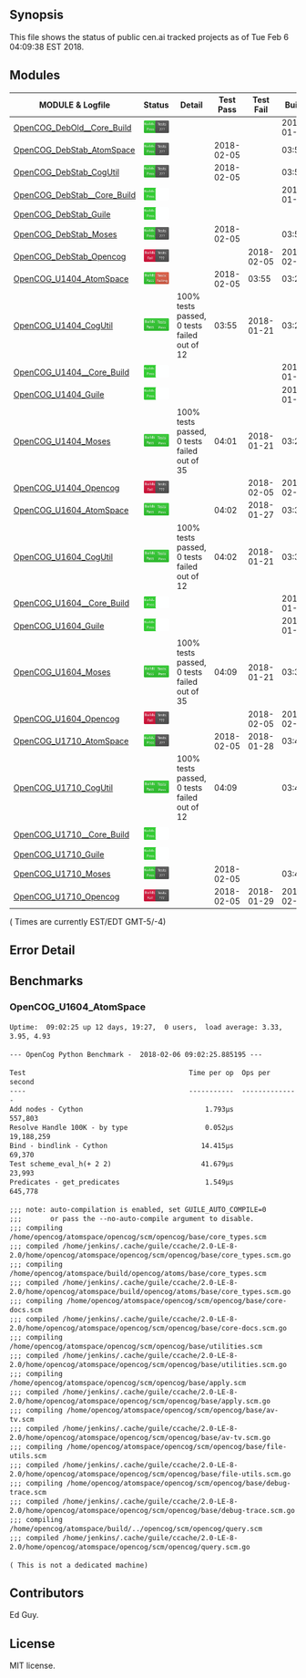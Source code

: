 
## Synopsis

This file shows the status of public cen.ai tracked projects as of Tue Feb  6 04:09:38 EST 2018.

## Modules 

| MODULE & Logfile | Status | Detail | Test Pass | Test Fail| Build | Attempt|
| --- | --- | --- | --- | ---  | --- | --- | 
| [OpenCOG_DebOld__Core_Build](jobs/OpenCOG_DebOld__Core_Build.log) | ![Status](/images/BUILDPASS.svg) |  |  |  | 2018-01-15  | 2018-01-15 |
| [OpenCOG_DebStab_AtomSpace](jobs/OpenCOG_DebStab_AtomSpace.log) | ![Status](/images/BUILDPASS.svg) |  | 2018-02-05 |  | 03:51  | 03:51 |
| [OpenCOG_DebStab_CogUtil](jobs/OpenCOG_DebStab_CogUtil.log) | ![Status](/images/BUILDPASS.svg) |  | 2018-02-05 |  | 03:50  | 03:50 |
| [OpenCOG_DebStab__Core_Build](jobs/OpenCOG_DebStab__Core_Build.log) | ![Status](/images/BUILDPASSNOTEST.svg) |  |  |  | 2018-01-16  | 2018-02-05 |
| [OpenCOG_DebStab_Guile](jobs/OpenCOG_DebStab_Guile.log) | ![Status](/images/BUILDPASSNOTEST.svg) |  |  |  |   | 03:50 |
| [OpenCOG_DebStab_Moses](jobs/OpenCOG_DebStab_Moses.log) | ![Status](/images/BUILDPASS.svg) |  | 2018-02-05 |  | 03:54  | 03:54 |
| [OpenCOG_DebStab_Opencog](jobs/OpenCOG_DebStab_Opencog.log) | ![Status](/images/BUILDFAIL.svg) |  |  | 2018-02-05 | 2018-02-05  | 03:55 |
| [OpenCOG_U1404_AtomSpace](jobs/OpenCOG_U1404_AtomSpace.log) | ![Status](/images/TESTFAIL.svg) |  | 2018-02-05 | 03:55 | 03:27  | 03:55 |
| [OpenCOG_U1404_CogUtil](jobs/OpenCOG_U1404_CogUtil.log) | ![Status](/images/TESTPASS.svg) | 100% tests passed, 0 tests failed out of 12 | 03:55 | 2018-01-21 | 03:26  | 03:55 |
| [OpenCOG_U1404__Core_Build](jobs/OpenCOG_U1404__Core_Build.log) | ![Status](/images/BUILDPASSNOTEST.svg) |  |  |  | 2018-01-22  | 2018-02-05 |
| [OpenCOG_U1404_Guile](jobs/OpenCOG_U1404_Guile.log) | ![Status](/images/BUILDPASSNOTEST.svg) |  |  |  | 2018-01-22  | 03:26 |
| [OpenCOG_U1404_Moses](jobs/OpenCOG_U1404_Moses.log) | ![Status](/images/TESTPASS.svg) | 100% tests passed, 0 tests failed out of 35 | 04:01 | 2018-01-21 | 03:29  | 04:01 |
| [OpenCOG_U1404_Opencog](jobs/OpenCOG_U1404_Opencog.log) | ![Status](/images/BUILDFAIL.svg) |  |  | 2018-02-05 | 2018-02-05  | 03:30 |
| [OpenCOG_U1604_AtomSpace](jobs/OpenCOG_U1604_AtomSpace.log) | ![Status](/images/TESTPASS.svg) |  | 04:02 | 2018-01-27 | 03:34  | 04:02 |
| [OpenCOG_U1604_CogUtil](jobs/OpenCOG_U1604_CogUtil.log) | ![Status](/images/TESTPASS.svg) | 100% tests passed, 0 tests failed out of 12 | 04:02 | 2018-01-21 | 03:33  | 04:02 |
| [OpenCOG_U1604__Core_Build](jobs/OpenCOG_U1604__Core_Build.log) | ![Status](/images/BUILDPASSNOTEST.svg) |  |  |  | 2018-01-22  | 2018-02-05 |
| [OpenCOG_U1604_Guile](jobs/OpenCOG_U1604_Guile.log) | ![Status](/images/BUILDPASSNOTEST.svg) |  |  |  | 2018-01-22  | 03:33 |
| [OpenCOG_U1604_Moses](jobs/OpenCOG_U1604_Moses.log) | ![Status](/images/TESTPASS.svg) | 100% tests passed, 0 tests failed out of 35 | 04:09 | 2018-01-21 | 03:36  | 04:09 |
| [OpenCOG_U1604_Opencog](jobs/OpenCOG_U1604_Opencog.log) | ![Status](/images/BUILDFAIL.svg) |  |  | 2018-02-05 | 2018-02-05  | 03:37 |
| [OpenCOG_U1710_AtomSpace](jobs/OpenCOG_U1710_AtomSpace.log) | ![Status](/images/BUILDPASS.svg) |  | 2018-02-05 | 2018-01-28 | 03:41  | 03:41 |
| [OpenCOG_U1710_CogUtil](jobs/OpenCOG_U1710_CogUtil.log) | ![Status](/images/TESTPASS.svg) | 100% tests passed, 0 tests failed out of 12 | 04:09 |  | 03:40  | 04:09 |
| [OpenCOG_U1710__Core_Build](jobs/OpenCOG_U1710__Core_Build.log) | ![Status](/images/BUILDPASSNOTEST.svg) |  |  |  |   | 2018-02-05 |
| [OpenCOG_U1710_Guile](jobs/OpenCOG_U1710_Guile.log) | ![Status](/images/BUILDPASSNOTEST.svg) |  |  |  |   | 03:39 |
| [OpenCOG_U1710_Moses](jobs/OpenCOG_U1710_Moses.log) | ![Status](/images/BUILDPASS.svg) |  | 2018-02-05 |  | 03:44  | 03:44 |
| [OpenCOG_U1710_Opencog](jobs/OpenCOG_U1710_Opencog.log) | ![Status](/images/BUILDFAIL.svg) |  | 2018-02-05 | 2018-01-29 | 2018-02-05  | 03:45 |

( Times are currently EST/EDT GMT-5/-4) 

## Error Detail


## Benchmarks


###  OpenCOG_U1604_AtomSpace
```
Uptime:  09:02:25 up 12 days, 19:27,  0 users,  load average: 3.33, 3.95, 4.93

--- OpenCog Python Benchmark -  2018-02-06 09:02:25.885195 ---

Test                                        Time per op  Ops per second
----                                        -----------  --------------
Add nodes - Cython                              1.793µs         557,803
Resolve Handle 100K - by type                   0.052µs      19,188,259
Bind - bindlink - Cython                       14.415µs          69,370
Test scheme_eval_h(+ 2 2)                      41.679µs          23,993
Predicates - get_predicates                     1.549µs         645,778

;;; note: auto-compilation is enabled, set GUILE_AUTO_COMPILE=0
;;;       or pass the --no-auto-compile argument to disable.
;;; compiling /home/opencog/atomspace/opencog/scm/opencog/base/core_types.scm
;;; compiled /home/jenkins/.cache/guile/ccache/2.0-LE-8-2.0/home/opencog/atomspace/opencog/scm/opencog/base/core_types.scm.go
;;; compiling /home/opencog/atomspace/build/opencog/atoms/base/core_types.scm
;;; compiled /home/jenkins/.cache/guile/ccache/2.0-LE-8-2.0/home/opencog/atomspace/build/opencog/atoms/base/core_types.scm.go
;;; compiling /home/opencog/atomspace/opencog/scm/opencog/base/core-docs.scm
;;; compiled /home/jenkins/.cache/guile/ccache/2.0-LE-8-2.0/home/opencog/atomspace/opencog/scm/opencog/base/core-docs.scm.go
;;; compiling /home/opencog/atomspace/opencog/scm/opencog/base/utilities.scm
;;; compiled /home/jenkins/.cache/guile/ccache/2.0-LE-8-2.0/home/opencog/atomspace/opencog/scm/opencog/base/utilities.scm.go
;;; compiling /home/opencog/atomspace/opencog/scm/opencog/base/apply.scm
;;; compiled /home/jenkins/.cache/guile/ccache/2.0-LE-8-2.0/home/opencog/atomspace/opencog/scm/opencog/base/apply.scm.go
;;; compiling /home/opencog/atomspace/opencog/scm/opencog/base/av-tv.scm
;;; compiled /home/jenkins/.cache/guile/ccache/2.0-LE-8-2.0/home/opencog/atomspace/opencog/scm/opencog/base/av-tv.scm.go
;;; compiling /home/opencog/atomspace/opencog/scm/opencog/base/file-utils.scm
;;; compiled /home/jenkins/.cache/guile/ccache/2.0-LE-8-2.0/home/opencog/atomspace/opencog/scm/opencog/base/file-utils.scm.go
;;; compiling /home/opencog/atomspace/opencog/scm/opencog/base/debug-trace.scm
;;; compiled /home/jenkins/.cache/guile/ccache/2.0-LE-8-2.0/home/opencog/atomspace/opencog/scm/opencog/base/debug-trace.scm.go
;;; compiling /home/opencog/atomspace/build/../opencog/scm/opencog/query.scm
;;; compiled /home/jenkins/.cache/guile/ccache/2.0-LE-8-2.0/home/opencog/atomspace/opencog/scm/opencog/query.scm.go

( This is not a dedicated machine)
```



## Contributors

Ed Guy.

## License

MIT license. 

